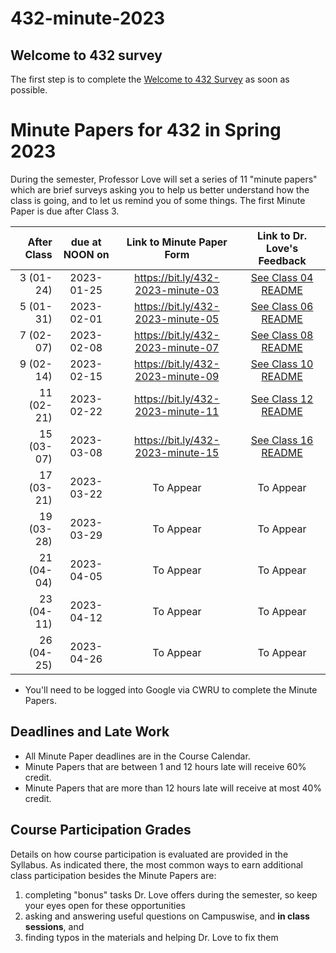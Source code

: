 # 432-minute-2023

## Welcome to 432 survey

The first step is to complete the [Welcome to 432 Survey](https://bit.ly/432-2023-welcome-survey) as soon as possible.

# Minute Papers for 432 in Spring 2023

During the semester, Professor Love will set a series of 11 "minute papers" which are brief surveys asking you to help us better understand how the class is going, and to let us remind you of some things. The first Minute Paper is due after Class 3.

After Class | due at NOON on | Link to Minute Paper Form | Link to Dr. Love's Feedback
----------: | :------: | :--------: | :----------:
3 (01-24) | 2023-01-25 | https://bit.ly/432-2023-minute-03 | [See Class 04 README](https://github.com/THOMASELOVE/432-classes-2023/blob/main/class04/min-03-feedback.pdf)
5 (01-31) | 2023-02-01 | https://bit.ly/432-2023-minute-05 | [See Class 06 README](https://github.com/THOMASELOVE/432-classes-2023/blob/main/class06/min-05-feedback.pdf)
7 (02-07) | 2023-02-08 | https://bit.ly/432-2023-minute-07 | [See Class 08 README](https://github.com/THOMASELOVE/432-classes-2023/blob/main/class08/min-07-feedback.pdf)
9 (02-14) | 2023-02-15 | https://bit.ly/432-2023-minute-09 | [See Class 10 README](https://github.com/THOMASELOVE/432-classes-2023/blob/main/class10/min-09-feedback.pdf)
11 (02-21) | 2023-02-22 | https://bit.ly/432-2023-minute-11 | [See Class 12 README](https://github.com/THOMASELOVE/432-classes-2023/blob/main/class12/min-11-feedback.pdf)
15 (03-07) | 2023-03-08 | https://bit.ly/432-2023-minute-15 | [See Class 16 README](https://github.com/THOMASELOVE/432-classes-2023/blob/main/class16/min-15-feedback.pdf)
17 (03-21) | 2023-03-22 | To Appear | To Appear
19 (03-28) | 2023-03-29 | To Appear | To Appear
21 (04-04) | 2023-04-05 | To Appear | To Appear
23 (04-11) | 2023-04-12 | To Appear | To Appear
26 (04-25) | 2023-04-26 | To Appear | To Appear

- You'll need to be logged into Google via CWRU to complete the Minute Papers.

## Deadlines and Late Work

- All Minute Paper deadlines are in the Course Calendar.
- Minute Papers that are between 1 and 12 hours late will receive 60% credit. 
- Minute Papers that are more than 12 hours late will receive at most 40% credit.

## Course Participation Grades

Details on how course participation is evaluated are provided in the Syllabus. As indicated there, the most common ways to earn additional class participation besides the Minute Papers are:

1. completing "bonus" tasks Dr. Love offers during the semester, so keep your eyes open for these opportunities
2. asking and answering useful questions on Campuswise, and **in class sessions**, and 
3. finding typos in the materials and helping Dr. Love to fix them
